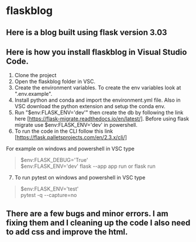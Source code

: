 # flaskblog #
## Here is a blog built using flask version 3.03 ##


## Here is how you install flaskblog in Visual Studio Code. ##

1. Clone the project
2. Open the flaskblog folder in VSC.
3. Create the environment variables. To create the env variables look at ".env.example". 
4. Install python and conda and import the environment.yml file. Also in VSC download the python extension and setup the conda env.
5. Run "$env:FLASK_ENV='dev'" then create the db by following the link here [https://flask-migrate.readthedocs.io/en/latest/]. 
Before using flask migrate use $env:FLASK_ENV='dev' in powershell. 
6. To run the code in the CLI follow this link [https://flask.palletsprojects.com/en/2.3.x/cli/] 

For example on windows and powershell in VSC type 

> $env:FLASK_DEBUG='True'              
> $env:FLASK_ENV='dev'
> flask --app app run or flask run

7. To run pytest on windows and powershell in VSC type    
> $env:FLASK_ENV='test'      
> pytest -q --capture=no  

## There are a few bugs and minor errors. I am fixing them and I cleaning up the code I also need to add css and improve the html. ##